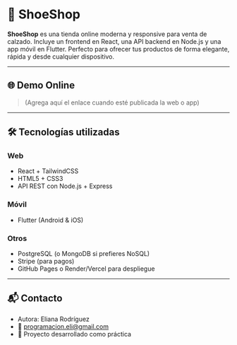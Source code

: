 # 👟 ShoeShop

**ShoeShop** es una tienda online moderna y responsive para venta de calzado. Incluye un frontend en React, una API backend en Node.js y una app móvil en Flutter. Perfecto para ofrecer tus productos de forma elegante, rápida y desde cualquier dispositivo.

---

## 🌐 Demo Online

> (Agrega aquí el enlace cuando esté publicada la web o app)

---

## 🛠 Tecnologías utilizadas

### Web
- React + TailwindCSS
- HTML5 + CSS3
- API REST con Node.js + Express

### Móvil
- Flutter (Android & iOS)

### Otros
- PostgreSQL (o MongoDB si prefieres NoSQL)
- Stripe (para pagos)
- GitHub Pages o Render/Vercel para despliegue

---

## 📬 Contacto
- Autora: Eliana Rodríguez
- 📧 programacion.eli@gmail.com
- 📸 Proyecto desarrollado como práctica
